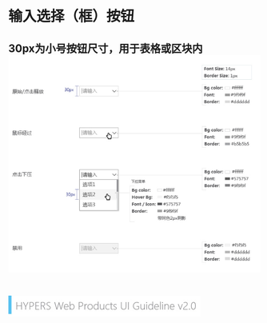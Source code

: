 # 输入选择（框）按钮

30px为小号按钮尺寸，用于表格或区块内
![Alt text](../image/UI-Standar-LUXURY-16-1.jpg)
<br>
<br>
---
![mark logo](../image/UI-Standar-V.jpg)


